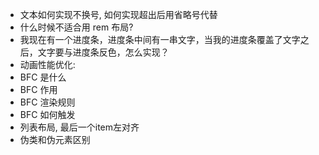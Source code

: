 - 文本如何实现不换号, 如何实现超出后用省略号代替
- 什么时候不适合用 rem 布局?
- 我现在有一个进度条，进度条中间有一串文字，当我的进度条覆盖了文字之后，文字要与进度条反色，怎么实现？
- 动画性能优化: 
- BFC 是什么
- BFC 作用
- BFC 渲染规则
- BFC 如何触发
- 列表布局, 最后一个item左对齐
- 伪类和伪元素区别

